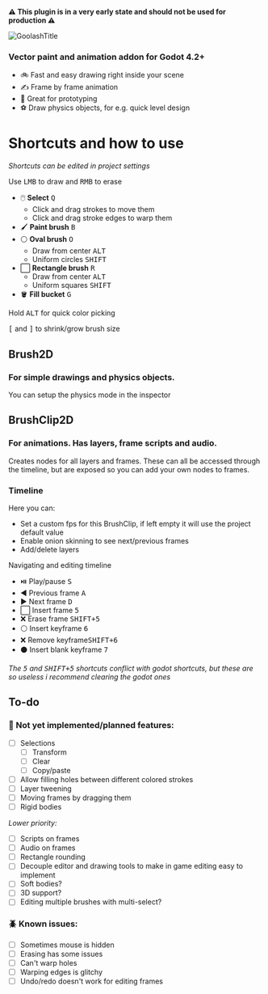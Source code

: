 **⚠️ This plugin is in a very early state and should not be used for production ⚠️**


![GoolashTitle](https://github.com/GuyUnger/Goolash/assets/7023847/0843ade0-ae36-4444-99a1-b96f3c4ae770)

### Vector paint and animation addon for Godot 4.2+

- 🚲 Fast and easy drawing right inside your scene
- ✍️ Frame by frame animation
- 🧪 Great for prototyping
- ⚽ Draw physics objects, for e.g. quick level design


# Shortcuts and how to use
*Shortcuts can be edited in project settings*

Use <kbd>LMB</kbd> to draw and <kbd>RMB</kbd> to erase

- 🖱️ **Select** <kbd>Q</kbd>
  - Click and drag strokes to move them
  - Click and drag stroke edges to warp them
- 🖌️ **Paint brush** <kbd>B</kbd>
- ⚪ **Oval brush** <kbd>O</kbd>
   - Draw from center <kbd>ALT</kbd>
   - Uniform circles <kbd>SHIFT</kbd>
- ⬜ **Rectangle brush** <kbd>R</kbd>
   - Draw from center <kbd>ALT</kbd>
   - Uniform squares <kbd>SHIFT</kbd>
- 🪣 **Fill bucket** <kbd>G</kbd>

Hold <kbd>ALT</kbd> for quick color picking

<kbd>[</kbd> and <kbd>]</kbd> to shrink/grow brush size

## Brush2D
### For simple drawings and physics objects.

You can setup the physics mode in the inspector

## BrushClip2D
### For animations. Has layers, frame scripts and audio.
Creates nodes for all layers and frames. These can all be accessed through the timeline, but are exposed so you can add your own nodes to frames.

### Timeline
Here you can:
- Set a custom fps for this BrushClip, if left empty it will use the project default value
- Enable onion skinning to see next/previous frames
- Add/delete layers

Navigating and editing timeline
- ⏯️ Play/pause <kbd>S</kbd>
- ◀️ Previous frame <kbd>A</kbd>
- ▶️ Next frame <kbd>D</kbd>
- ⬜ Insert frame <kbd>5</kbd>
- ❌ Erase frame <kbd>SHIFT+5</kbd>
- ⚪ Insert keyframe <kbd>6</kbd>
- ❌ Remove keyframe<kbd>SHIFT+6</kbd>
- ⚫ Insert blank keyframe <kbd>7</kbd> 

*The <kbd>5</kbd> and <kbd>SHIFT+5</kbd> shortcuts conflict with godot shortcuts, but these are so useless i recommend clearing the godot ones*

## To-do
### 📝 Not yet implemented/planned features:
- [ ] Selections
  - [ ] Transform
  - [ ] Clear
  - [ ] Copy/paste
- [ ] Allow filling holes between different colored strokes
- [ ] Layer tweening
- [ ] Moving frames by dragging them
- [ ] Rigid bodies

*Lower priority:*
- [ ] Scripts on frames
- [ ] Audio on frames
- [ ] Rectangle rounding
- [ ] Decouple editor and drawing tools to make in game editing easy to implement
- [ ] Soft bodies?
- [ ] 3D support?
- [ ] Editing multiple brushes with multi-select?

### 🪲 Known issues:
- [ ] Sometimes mouse is hidden
- [ ] Erasing has some issues
- [ ] Can't warp holes
- [ ] Warping edges is glitchy
- [ ] Undo/redo doesn't work for editing frames
